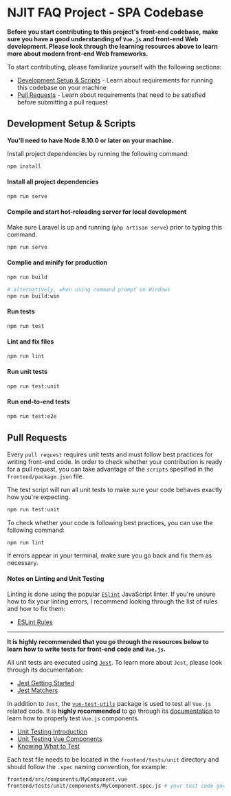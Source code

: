 # NJIT FAQ Project - SPA Codebase

**Before you start contributing to this project's front-end codebase, make sure you have a good understanding of `Vue.js` and front-end Web development. Please look through the learning resources above to learn more about modern front-end Web frameworks.**

To start contributing, please familiarize yourself with the following sections:

-   [Development Setup & Scripts](#development-setup-&-scripts) - Learn about requirements for running this codebase on your machine
-   [Pull Requests](#pull-requests) - Learn about requirements that need to be satisfied before submitting a pull request

## Development Setup & Scripts

**You'll need to have Node 8.10.0 or later on your machine.**

Install project dependencies by running the following command:

```sh
npm install
```

#### Install all project dependencies

```sh
npm run serve
```

#### Compile and start hot-reloading server for local development

Make sure Laravel is up and running (`php artisan serve`) prior to typing this command.

```sh
npm run serve
```

#### Complie and minify for production

```sh
npm run build

# alternatively, when using command prompt on Windows
npm run build:win
```

#### Run tests

```sh
npm run test
```

#### Lint and fix files

```sh
npm run lint
```

#### Run unit tests

```sh
npm run test:unit
```

#### Run end-to-end tests

```sh
npm run test:e2e
```

## Pull Requests

Every `pull request` requires unit tests and must follow best practices for writing front-end code. In order to check whether your contribution is ready for a pull request, you can take advantage of the `scripts` specified in the `frontend/package.json` file.

The test script will run all unit tests to make sure your code behaves exactly how you're expecting.

```sh
npm run test:unit
```

To check whether your code is following best practices, you can use the following command:

```sh
npm run lint
```

If errors appear in your terminal, make sure you go back and fix them as necessary.

#### Notes on Linting and Unit Testing

Linting is done using the popular [`ESlint`](https://eslint.org) JavaScript linter. If you're unsure how to fix your linting errors, I recommend looking through the list of rules and how to fix them:

-   [ESLint Rules](https://eslint.org/docs/rules/)

---

**It is highly recommended that you go through the resources below to learn how to write tests for front-end code and `Vue.js`.**

All unit tests are executed using [`Jest`](https://jestjs.io/en/). To learn more about `Jest`, please look through its documentation:

-   [Jest Getting Started](https://jestjs.io/docs/en/getting-started.html)
-   [Jest Matchers](https://jestjs.io/docs/en/expect)

In addition to `Jest`, the [`vue-test-utils`](https://github.com/vuejs/vue-test-utils) package is used to test all `Vue.js` related code. It is **highly recommended** to go through its [documentation](https://vue-test-utils.vuejs.org/guides/#getting-started) to learn how to properly test `Vue.js` components.

-   [Unit Testing Introduction](https://vuejs.org/v2/guide/unit-testing.html)
-   [Unit Testing Vue Components](https://vuejs.org/v2/cookbook/unit-testing-vue-components.html)
-   [Knowing What to Test](https://vue-test-utils.vuejs.org/guides/#common-tips)

Each test file needs to be located in the `frontend/tests/unit` directory and should follow the `.spec` naming convention, for example:

```sh
frontend/src/components/MyComponent.vue
frontend/tests/unit/components/MyComponent.spec.js # your test code goes here
```
